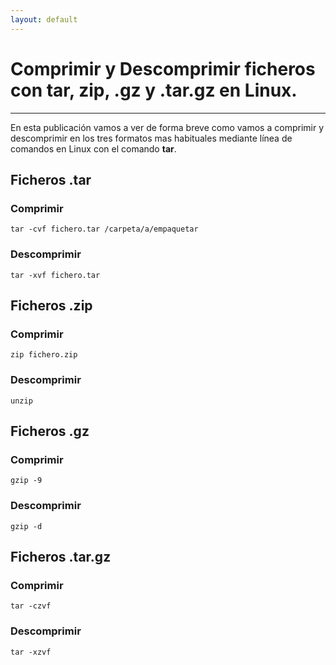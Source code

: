```yaml
---
layout: default
---
```


# [](#header-1)Comprimir y Descomprimir ficheros con tar, zip, .gz y .tar.gz en Linux.
***

En esta publicación vamos a ver de forma breve como vamos a comprimir y descomprimir en los tres formatos mas habituales mediante línea de comandos en Linux con el comando **tar**.

## [](#header-2)Ficheros .tar
### [](#header-3) Comprimir
```
tar -cvf fichero.tar /carpeta/a/empaquetar
```
### [](#header-3) Descomprimir
```
tar -xvf fichero.tar
```

## [](#header-2)Ficheros .zip
### [](#header-3) Comprimir
```
zip fichero.zip
```
### [](#header-3) Descomprimir
```
unzip 
```

## [](#header-2)Ficheros .gz
### [](#header-3) Comprimir
```
gzip -9
```
### [](#header-3) Descomprimir
```
gzip -d
```


## [](#header-2)Ficheros .tar.gz
### [](#header-3) Comprimir
```
tar -czvf
```
### [](#header-3) Descomprimir
```
tar -xzvf
```

